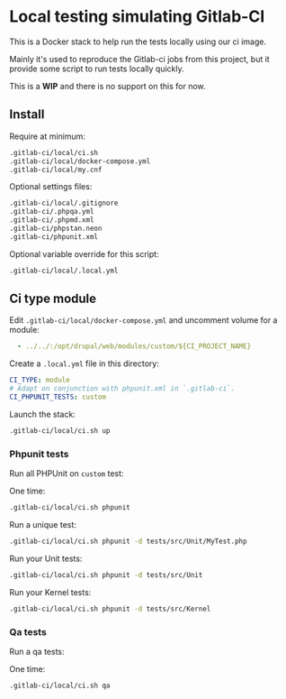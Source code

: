 # Local testing simulating Gitlab-CI

This is a Docker stack to help run the tests locally using our ci image.

Mainly it's used to reproduce the Gitlab-ci jobs from this project, but it
provide some script to run tests locally quickly.

This is a **WIP** and there is no support on this for now.

## Install

Require at minimum:

```bash
.gitlab-ci/local/ci.sh
.gitlab-ci/local/docker-compose.yml
.gitlab-ci/local/my.cnf
```

Optional settings files:

```bash
.gitlab-ci/local/.gitignore
.gitlab-ci/.phpqa.yml
.gitlab-ci/.phpmd.xml
.gitlab-ci/phpstan.neon
.gitlab-ci/phpunit.xml
```

Optional variable override for this script:

```bash
.gitlab-ci/local/.local.yml
```

## Ci type module

Edit `.gitlab-ci/local/docker-compose.yml` and uncomment volume for a module:

```yaml
  - ../../:/opt/drupal/web/modules/custom/${CI_PROJECT_NAME}
```

Create a `.local.yml` file in this directory:

```yaml
CI_TYPE: module
# Adapt on conjunction with phpunit.xml in `.gitlab-ci`.
CI_PHPUNIT_TESTS: custom
```

Launch the stack:

```bash
.gitlab-ci/local/ci.sh up
```

### Phpunit tests

Run all PHPUnit on `custom` test:

One time:

```bash
.gitlab-ci/local/ci.sh phpunit
```

Run a unique test:

```bash
.gitlab-ci/local/ci.sh phpunit -d tests/src/Unit/MyTest.php
```

Run your Unit tests:

```bash
.gitlab-ci/local/ci.sh phpunit -d tests/src/Unit
```

Run your Kernel tests:

```bash
.gitlab-ci/local/ci.sh phpunit -d tests/src/Kernel
```

### Qa tests

Run a qa tests:

One time:

```bash
.gitlab-ci/local/ci.sh qa
```

